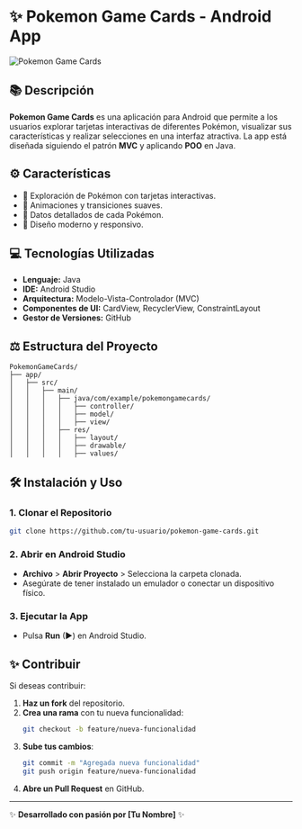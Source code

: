 # ✨ Pokemon Game Cards - Android App

![Pokemon Game Cards](https://i.ibb.co/XqdvGZW/logo.png) 

## 📚 Descripción
**Pokemon Game Cards** es una aplicación para Android que permite a los usuarios explorar tarjetas interactivas de diferentes Pokémon, visualizar sus características y realizar selecciones en una interfaz atractiva. La app está diseñada siguiendo el patrón **MVC** y aplicando **POO** en Java.

## ⚙️ Características
- 🐉 Exploración de Pokémon con tarjetas interactivas.
- 🔄 Animaciones y transiciones suaves.
- 📄 Datos detallados de cada Pokémon.
- 📲 Diseño moderno y responsivo.

## 💻 Tecnologías Utilizadas
- **Lenguaje:** Java
- **IDE:** Android Studio
- **Arquitectura:** Modelo-Vista-Controlador (MVC)
- **Componentes de UI:** CardView, RecyclerView, ConstraintLayout
- **Gestor de Versiones:** GitHub

## ⚖️ Estructura del Proyecto
```
PokemonGameCards/
├── app/
│   ├── src/
│   │   ├── main/
│   │   │   ├── java/com/example/pokemongamecards/
│   │   │   │   ├── controller/
│   │   │   │   ├── model/
│   │   │   │   ├── view/
│   │   │   ├── res/
│   │   │   │   ├── layout/
│   │   │   │   ├── drawable/
│   │   │   │   ├── values/
```

## 🛠️ Instalación y Uso
### 1. **Clonar el Repositorio**
```bash
git clone https://github.com/tu-usuario/pokemon-game-cards.git
```

### 2. **Abrir en Android Studio**
- **Archivo** > **Abrir Proyecto** > Selecciona la carpeta clonada.
- Asegúrate de tener instalado un emulador o conectar un dispositivo físico.

### 3. **Ejecutar la App**
- Pulsa **Run** (▶) en Android Studio.

## ✨ Contribuir
Si deseas contribuir:
1. **Haz un fork** del repositorio.
2. **Crea una rama** con tu nueva funcionalidad:
   ```bash
   git checkout -b feature/nueva-funcionalidad
   ```
3. **Sube tus cambios**:
   ```bash
   git commit -m "Agregada nueva funcionalidad"
   git push origin feature/nueva-funcionalidad
   ```
4. **Abre un Pull Request** en GitHub.

---
✨ **Desarrollado con pasión por [Tu Nombre]** ✨
